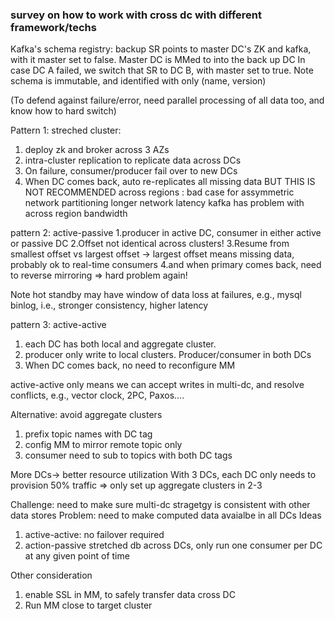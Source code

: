 ### survey on how to work with cross dc with different framework/techs

Kafka's schema registry: backup SR points to master DC's ZK and kafka, with it master set to false. Master DC is MMed to into the back up DC
In case DC A failed, we switch that SR to DC B, with master set to true. Note schema is immutable, and identified with only (name, version)

(To defend against failure/error, need parallel processing of all data too, and know how to hard switch)

Pattern 1: streched cluster: 
1. deploy zk and broker across 3 AZs
2. intra-cluster replication to replicate data across DCs
3. On failure, consumer/producer fail over to new DCs
4. When DC comes back, auto re-replicates all missing data
BUT THIS IS NOT RECOMMENDED across regions : 
bad case for assymmetric network partitioning
longer network latency
kafka has problem with across region bandwidth

pattern 2: active-passive
1.producer in active DC, consumer in either active or passive DC
2.Offset not identical across clusters! 
3.Resume from smallest offset vs largest offset -> largest offset means missing data, probably ok to real-time consumers
4.and when primary comes back, need to reverse mirroring => hard problem again!

Note hot standby may have window of data loss at failures, e.g., mysql binlog, i.e., stronger consistency, higher latency

pattern 3: active-active
1. each DC has both local and aggregate cluster. 
2. producer only write to local clusters. Producer/consumer in both DCs
3. When DC comes back, no need to reconfigure MM

active-active only means we can accept writes in multi-dc, and resolve conflicts, e.g., vector clock, 2PC, Paxos....

Alternative: avoid aggregate clusters
1. prefix topic names with DC tag
2. config MM to mirror remote topic only
3. consumer need to sub to topics with both DC tags

More DCs-> better resource utilization
With 3 DCs, each DC only needs to provision 50% traffic => only set up aggregate clusters in 2-3

Challenge: need to make sure multi-dc stragetgy is consistent with other data stores
Problem: need to make computed data avaialbe in all DCs
Ideas
1. active-active: no failover required
2. action-passive stretched db across DCs, only run one consumer per DC at any given point of time

Other consideration
1. enable SSL in MM, to safely transfer data cross DC
2. Run MM close to target cluster
